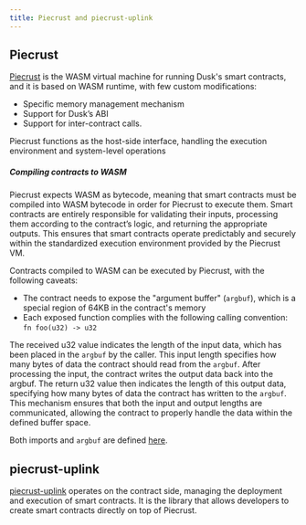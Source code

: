 ```yaml
---
title: Piecrust and piecrust-uplink
---
```



## Piecrust

<a href="https://github.com/dusk-network/piecrust" target="_blank" >Piecrust</a> is the WASM virtual machine for running Dusk's smart contracts, and it is based on WASM runtime, with few custom modifications:
- Specific memory management mechanism
- Support for Dusk’s ABI
- Support for inter-contract calls. 

Piecrust functions as the host-side interface, handling the execution environment and system-level operations

##### Compiling contracts to WASM

Piecrust expects WASM as bytecode, meaning that smart contracts must be compiled into WASM bytecode in order for Piecrust to execute them. Smart contracts are entirely responsible for validating their inputs, processing them according to the contract’s logic, and returning the appropriate outputs. This ensures that smart contracts operate predictably and securely within the standardized execution environment provided by the Piecrust VM.

Contracts compiled to WASM can be executed by Piecrust, with the following caveats:
- The contract needs to expose the "argument buffer" (```argbuf```), which is a special region of 64KB in the contract's memory
- Each exposed function complies with the following calling convention: ```fn foo(u32) -> u32```

The received u32 value indicates the length of the input data, which has been placed in the ```argbuf``` by the caller. This input length specifies how many bytes of data the contract should read from the ```argbuf```. After processing the input, the contract writes the output data back into the argbuf. The return u32 value then indicates the length of this output data, specifying how many bytes of data the contract has written to the ```argbuf```. This mechanism ensures that both the input and output lengths are communicated, allowing the contract to properly handle the data within the defined buffer space.


Both imports and ```argbuf``` are defined <a href="https://github.com/dusk-network/piecrust/blob/a6814919dc20347dc1571ec64db04e72056b8e31/piecrust-uplink/src/abi/state.rs" target="_blank" >here</a>.

## piecrust-uplink
<a href="https://github.com/dusk-network/piecrust/blob/main/piecrust-uplink/README.md" target="_blank" >piecrust-uplink</a> operates on the contract side, managing the deployment and execution of smart contracts. It is the library that allows developers to create smart contracts directly on top of Piecrust.

